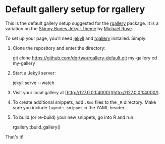 # Default gallery setup for rgallery

This is the default gallery setup suggested for the [rgallery](https://github.com/dgrtwo/rgallery) package. It is a variation on the [Skinny Bones Jekyll Theme](http://mmistakes.github.io/skinny-bones-jekyll/) by [Michael Rose](https://mademistakes.com/).

To set up your page, you'll need [jekyll](http://jekyllrb.com/) and [rgallery](https://github.com/dgrtwo/rgallery) installed. Simply:

1. Clone the repository and enter the directory:

    git clone https://github.com/dgrtwo/rgallery-default.git my-gallery
    cd my-gallery

2. Start a Jekyll server:

    jekyll serve --watch

3. Visit your local gallery at [http://127.0.0.1:4000/](http://127.0.0.1:4000/).

4. To create additional snippets, add `.Rmd` files to the `_R` directory. Make sure you include `layout: snippet` in the YAML header.

5. To build (or re-build) your new snippets, go into R and run:

    rgallery::build_gallery()

That's it!
